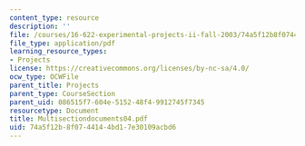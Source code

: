 ```yaml
---
content_type: resource
description: ''
file: /courses/16-622-experimental-projects-ii-fall-2003/74a5f12b8f0744144bd17e30109acbd6_Multisectiondocuments04.pdf
file_type: application/pdf
learning_resource_types:
- Projects
license: https://creativecommons.org/licenses/by-nc-sa/4.0/
ocw_type: OCWFile
parent_title: Projects
parent_type: CourseSection
parent_uid: 086515f7-604e-5152-48f4-9912745f7345
resourcetype: Document
title: Multisectiondocuments04.pdf
uid: 74a5f12b-8f07-4414-4bd1-7e30109acbd6
---
```

